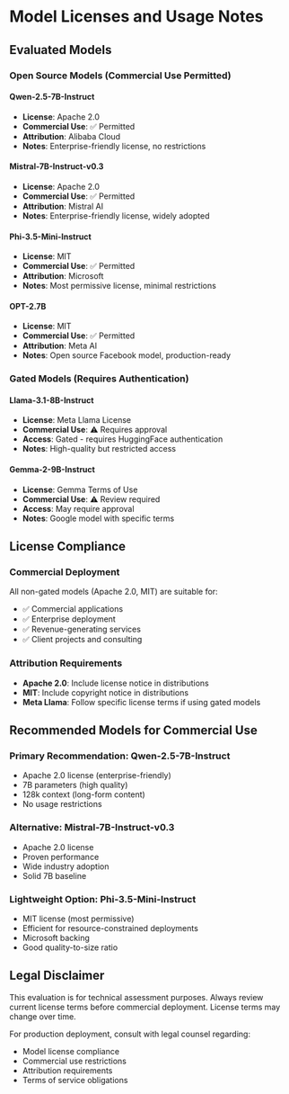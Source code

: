 # Model Licenses and Usage Notes

## Evaluated Models

### Open Source Models (Commercial Use Permitted)

#### **Qwen-2.5-7B-Instruct**
- **License**: Apache 2.0
- **Commercial Use**: ✅ Permitted
- **Attribution**: Alibaba Cloud
- **Notes**: Enterprise-friendly license, no restrictions

#### **Mistral-7B-Instruct-v0.3**
- **License**: Apache 2.0  
- **Commercial Use**: ✅ Permitted
- **Attribution**: Mistral AI
- **Notes**: Enterprise-friendly license, widely adopted

#### **Phi-3.5-Mini-Instruct**
- **License**: MIT
- **Commercial Use**: ✅ Permitted
- **Attribution**: Microsoft
- **Notes**: Most permissive license, minimal restrictions

#### **OPT-2.7B**
- **License**: MIT
- **Commercial Use**: ✅ Permitted
- **Attribution**: Meta AI
- **Notes**: Open source Facebook model, production-ready

### Gated Models (Requires Authentication)

#### **Llama-3.1-8B-Instruct**
- **License**: Meta Llama License
- **Commercial Use**: ⚠️ Requires approval
- **Access**: Gated - requires HuggingFace authentication
- **Notes**: High-quality but restricted access

#### **Gemma-2-9B-Instruct**
- **License**: Gemma Terms of Use
- **Commercial Use**: ⚠️ Review required
- **Access**: May require approval
- **Notes**: Google model with specific terms

## License Compliance

### Commercial Deployment
All non-gated models (Apache 2.0, MIT) are suitable for:
- ✅ Commercial applications
- ✅ Enterprise deployment
- ✅ Revenue-generating services
- ✅ Client projects and consulting

### Attribution Requirements
- **Apache 2.0**: Include license notice in distributions
- **MIT**: Include copyright notice in distributions
- **Meta Llama**: Follow specific license terms if using gated models

## Recommended Models for Commercial Use

### **Primary Recommendation: Qwen-2.5-7B-Instruct**
- Apache 2.0 license (enterprise-friendly)
- 7B parameters (high quality)
- 128k context (long-form content)
- No usage restrictions

### **Alternative: Mistral-7B-Instruct-v0.3**
- Apache 2.0 license
- Proven performance
- Wide industry adoption
- Solid 7B baseline

### **Lightweight Option: Phi-3.5-Mini-Instruct**
- MIT license (most permissive)
- Efficient for resource-constrained deployments
- Microsoft backing
- Good quality-to-size ratio

## Legal Disclaimer

This evaluation is for technical assessment purposes. Always review current license terms before commercial deployment. License terms may change over time.

For production deployment, consult with legal counsel regarding:
- Model license compliance
- Commercial use restrictions
- Attribution requirements
- Terms of service obligations